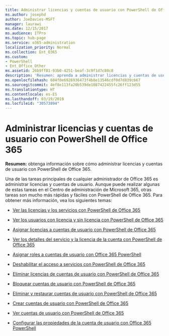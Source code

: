 ```yaml
---
title: Administrar licencias y cuentas de usuario con PowerShell de Office 365
ms.author: josephd
author: JoeDavies-MSFT
manager: laurawi
ms.date: 12/15/2017
ms.audience: ITPro
ms.topic: hub-page
ms.service: o365-administration
localization_priority: Normal
ms.collection: Ent_O365
ms.custom:
- PowerShell
- Ent_Office_Other
ms.assetid: 26b9ff81-93b0-4251-beaf-3c9f1d7c80c8
description: 'Resumen: aprenda a administrar licencias y cuentas de usuario con PowerShell de Office 365.'
ms.openlocfilehash: 604f0e6926936473f4b8e13546cdf0d7d839c667
ms.sourcegitcommit: 4ef8e113fa20b539de1087422455fc26ff123d55
ms.translationtype: HT
ms.contentlocale: es-ES
ms.lasthandoff: 03/19/2019
ms.locfileid: "30573894"
---
```

# <a name="manage-user-accounts-and-licenses-with-office-365-powershell"></a>Administrar licencias y cuentas de usuario con PowerShell de Office 365

 **Resumen:** obtenga información sobre cómo administrar licencias y cuentas de usuario con PowerShell de Office 365.
  
Una de las tareas principales de cualquier administrador de Office 365 es administrar licencias y cuentas de usuario. Aunque puede realizar algunas de estas tareas en el Centro de administración de Microsoft 365, otras tareas son mucho más rápidas y fáciles con PowerShell de Office 365. Para obtener más información, vea los siguientes temas:
  
- [Ver las licencias y los servicios con PowerShell de Office 365](view-licenses-and-services-with-office-365-powershell.md)
    
- [Ver los usuarios con licencia y sin licencia con PowerShell de Office 365](view-licensed-and-unlicensed-users-with-office-365-powershell.md)
    
- [Asignar licencias a cuentas de usuario con PowerShell de Office 365](assign-licenses-to-user-accounts-with-office-365-powershell.md)
    
- [Ver los detalles del servicio y la licencia de la cuenta con PowerShell de Office 365](view-account-license-and-service-details-with-office-365-powershell.md)
    
- [Asignar roles a cuentas de usuario con Office 365 PowerShell](assign-roles-to-user-accounts-with-office-365-powershell.md)
    
- [Deshabilitar el acceso a servicios con PowerShell de Office 365](disable-access-to-services-with-office-365-powershell.md)
    
- [Eliminar licencias de cuentas de usuario con PowerShell de Office 365](remove-licenses-from-user-accounts-with-office-365-powershell.md)
    
- [Bloquear cuentas de usuario con PowerShell de Office 365](block-user-accounts-with-office-365-powershell.md)
    
- [Eliminar y restaurar cuentas de usuario con PowerShell de Office 365](delete-and-restore-user-accounts-with-office-365-powershell.md)
    
- [Crear cuentas de usuario con PowerShell de Office 365](create-user-accounts-with-office-365-powershell.md)
    
- [Ver cuentas de usuario con PowerShell de Office 365](view-user-accounts-with-office-365-powershell.md)
    
- [Configurar las propiedades de la cuenta de usuario con Office 365 PowerShell](configure-user-account-properties-with-office-365-powershell.md)
    

